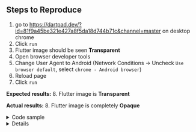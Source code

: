 ## Steps to Reproduce

1. go to https://dartpad.dev/?id=81f9a45be321e427a8f5da18d744b71c&channel=master on desktop chrome
2. Click `run`
3. Flutter image should be seen **Transparent**
4. Open browser developer tools
5. Change User Agent to Android (Network Conditions -> Uncheck `Use browser default`, select `chrome - Android browser`)
6. Reload page
7. Click `run`

**Expected results:**
8. Flutter image is **Transparent**

**Actual results:**
8. Flutter image is completely **Opaque**

<details>
<summary>Code sample</summary>

```dart
import 'package:flutter/widgets.dart';

void main() {
  runApp(const MyApp());
}

class MyApp extends StatelessWidget {
  const MyApp({super.key});

  // This widget is the root of your application.
  @override
  Widget build(BuildContext context) {
    return Image.network(
      'https://storage.googleapis.com/cms-storage-bucket/c823e53b3a1a7b0d36a9.png',
      opacity: const AlwaysStoppedAnimation(0.1),
    );
  }
}
```

</details>

<details>
`flutter doctor -v` 

```
[✓] Flutter (Channel master, 3.5.0-3.0.pre.1, on Ubuntu 22.04.1 LTS 5.15.0-48-generic, locale en_US.UTF-8)
    • Flutter version 3.5.0-3.0.pre.1 on channel master at /home/bri/sdk/flutter
    • Upstream repository https://github.com/flutter/flutter.git
    • Framework revision 900f540a5e (7 hours ago), 2022-10-06 19:58:08 -0400
    • Engine revision 7059da35c5
    • Dart version 2.19.0 (build 2.19.0-285.0.dev)
    • DevTools version 2.18.0

[✓] Android toolchain - develop for Android devices (Android SDK version 32.1.0-rc1)
    • Android SDK at /home/bri/Android/Sdk
    • Platform android-32, build-tools 32.1.0-rc1
    • Java binary at: /home/bri/app/android-studio/jre/bin/java
    • Java version Java(TM) SE Runtime Environment (build 17.0.1+12-LTS-39)
    • All Android licenses accepted.

[✓] Chrome - develop for the web
    • Chrome at google-chrome

[✓] Linux toolchain - develop for Linux desktop
    • Ubuntu clang version 14.0.0-1ubuntu1
    • cmake version 3.22.1
    • ninja version 1.10.1
    • pkg-config version 0.29.2

[✓] Android Studio (version 2021.2)
    • Android Studio at /home/bri/app/android-studio
    • Flutter plugin can be installed from:
      🔨 https://plugins.jetbrains.com/plugin/9212-flutter
    • Dart plugin can be installed from:
      🔨 https://plugins.jetbrains.com/plugin/6351-dart
    • Java version Java(TM) SE Runtime Environment (build 17.0.1+12-LTS-39)

[✓] VS Code (version 1.71.2)
    • VS Code at /usr/share/code
    • Flutter extension version 3.50.0

[✓] Connected device (2 available)
    • Linux (desktop) • linux  • linux-x64      • Ubuntu 22.04.1 LTS 5.15.0-48-generic
    • Chrome (web)    • chrome • web-javascript • Google Chrome 105.0.5195.125

[✓] HTTP Host Availability
    • All required HTTP hosts are available

• No issues found!
```

</details>
